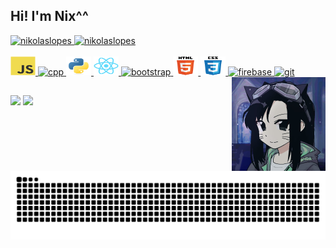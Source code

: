 <h2>Hi! I'm Nix^^</h2>

<div>
  <a href="https://github.com/nikolaslopes" />
<div>
  <img height="165em" src="https://github-readme-stats.vercel.app/api?username=nikolaslopes&show_icons=true&theme=dracula&title_color=ff6e96&text_color=ffffff&bg_color=282a36&cache_seconds=1800&locale=en" alt="nikolaslopes" />
  <img height="165em" src="https://github-readme-stats.vercel.app/api/top-langs?username=nikolaslopes&show_icons=true&theme=dracula&title_color=ff6e96&text_color=ffffff&bg_color=282a36&locale=en&layout=compact" alt="nikolaslopes" /><br><br>
<div>

<div>
  <img src="https://raw.githubusercontent.com/devicons/devicon/master/icons/javascript/javascript-original.svg" alt="javascript" width="40" height="30"/>
  <img src="https://raw.githubusercontent.com/jmnote/z-icons/master/svg/cpp.svg" alt="cpp" width="40" height="30"/>
  <img src="https://raw.githubusercontent.com/devicons/devicon/master/icons/python/python-original.svg" alt="python" width="40" height="30"/>
  <img src="https://raw.githubusercontent.com/devicons/devicon/master/icons/react/react-original.svg" alt="react" width="40" height="30"/>
  <img src="https://raw.githubusercontent.com/jmnote/z-icons/master/svg/bootstrap.svg" alt="bootstrap" width="40" height="30"/>
  <img src="https://raw.githubusercontent.com/devicons/devicon/master/icons/html5/html5-original-wordmark.svg" alt="html5" width="40" height="30"/>
  <img src="https://raw.githubusercontent.com/devicons/devicon/master/icons/css3/css3-original-wordmark.svg" alt="css3" width="40" height="30"/>
  <img src="https://www.vectorlogo.zone/logos/firebase/firebase-icon.svg" alt="firebase" width="40" height="30"/>
  <img src="https://www.vectorlogo.zone/logos/git-scm/git-scm-icon.svg" alt="git" width="40" height="30"/>
  <img align="right" src="https://github.com/nikolaslopes/nikolaslopes/blob/main/avatar_nix.jpg?raw=true" alt="react" width="150" height="150"/>

</div>
  <h2></h2>
<div>
    <a href="mailto: nikolaslopes.dev@gmail.com" target="_blank"><img src="https://img.shields.io/badge/-Gmail-%23333?style=for-the-badge&logo=gmail&logoColor=white"></a>
    <a href="https://www.linkedin.com/in/nikolas-lopes-b06524209/" target="_blank" rel="noopener"><img src="https://img.shields.io/badge/-LinkedIn-%230077B5?style=for-the-badge&logo=linkedin&logoColor=white"></a>
</div>
  
  ![Snake animation](https://github.com/nikolaslopes/nikolaslopes/blob/output/github-contribution-grid-snake.svg)
  
</div>
 
